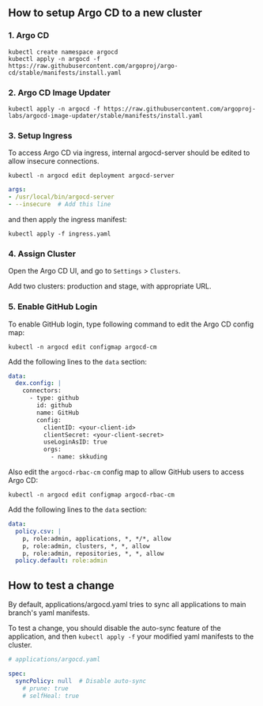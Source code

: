 ## How to setup Argo CD to a new cluster

### 1. Argo CD

```
kubectl create namespace argocd
kubectl apply -n argocd -f https://raw.githubusercontent.com/argoproj/argo-cd/stable/manifests/install.yaml
```

### 2. Argo CD Image Updater

```
kubectl apply -n argocd -f https://raw.githubusercontent.com/argoproj-labs/argocd-image-updater/stable/manifests/install.yaml
```

### 3. Setup Ingress

To access Argo CD via ingress, internal argocd-server should be edited to allow insecure connections.

```
kubectl -n argocd edit deployment argocd-server
```

```yaml
args:
- /usr/local/bin/argocd-server
- --insecure  # Add this line
```

and then apply the ingress manifest:

```
kubectl apply -f ingress.yaml
```

### 4. Assign Cluster

Open the Argo CD UI, and go to `Settings` > `Clusters`.

Add two clusters: production and stage, with appropriate URL.

### 5. Enable GitHub Login

To enable GitHub login, type following command to edit the Argo CD config map:

```
kubectl -n argocd edit configmap argocd-cm
```

Add the following lines to the `data` section:

```yaml
data:
  dex.config: |
    connectors:
      - type: github
        id: github
        name: GitHub
        config:
          clientID: <your-client-id>
          clientSecret: <your-client-secret>
          useLoginAsID: true
          orgs:
            - name: skkuding
```

Also edit the `argocd-rbac-cm` config map to allow GitHub users to access Argo CD:

```
kubectl -n argocd edit configmap argocd-rbac-cm
```

Add the following lines to the `data` section:

```yaml
data:
  policy.csv: |
    p, role:admin, applications, *, */*, allow
    p, role:admin, clusters, *, *, allow
    p, role:admin, repositories, *, *, allow
  policy.default: role:admin
```

## How to test a change

By default, applications/argocd.yaml tries to sync all applications to main branch's yaml manifests.

To test a change, you should disable the auto-sync feature of the application, and then `kubectl apply -f` your modified yaml manifests to the cluster.

```yaml
# applications/argocd.yaml

spec:
  syncPolicy: null  # Disable auto-sync
    # prune: true
    # selfHeal: true
```
